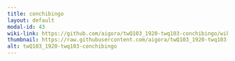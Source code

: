 ```yaml
---
title: conchibingo
layout: default
modal-id: 43
wiki-link: https://github.com/aigora/twQ103_1920-twq103-conchibingo/wiki
thumbnail: https://raw.githubusercontent.com/aigora/twQ103_1920-twq103-conchibingo/master/logo.png
alt: twQ103_1920-twq103-conchibingo
---
```

